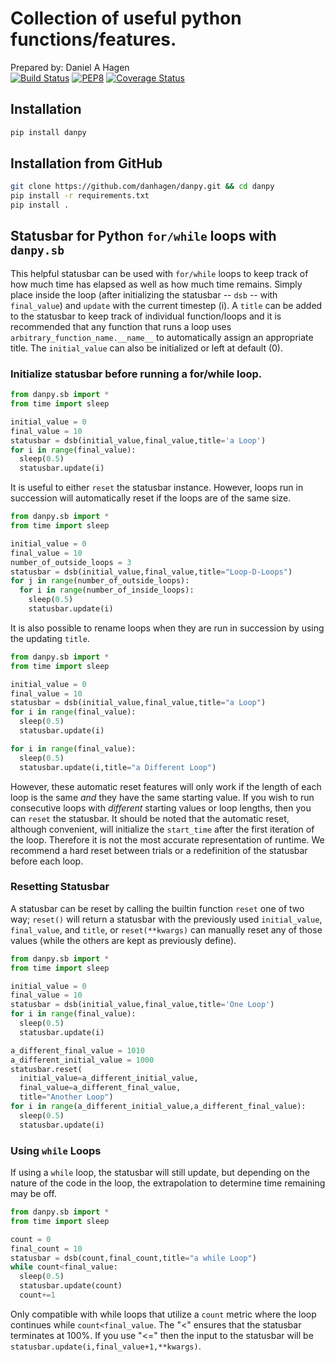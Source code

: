 # Collection of useful python functions/features.
Prepared by: Daniel A Hagen  
[![Build Status](https://travis-ci.com/danhagen/danpy.svg?branch=master)](https://travis-ci.com/danhagen/danpy)
[![PEP8](https://img.shields.io/badge/code%20style-pep8-green.svg)](https://www.python.org/dev/peps/pep-0008/)
[![Coverage Status](https://coveralls.io/repos/github/danhagen/danpy/badge.svg?branch=master&service=github)](https://coveralls.io/github/danhagen/danpy?branch=master&service=github)

## Installation
```py
pip install danpy
```

## Installation from GitHub
```bash
git clone https://github.com/danhagen/danpy.git && cd danpy
pip install -r requirements.txt
pip install .
```


## Statusbar for Python `for/while` loops with `danpy.sb`
This helpful statusbar can be used with `for/while` loops to keep track of how much time has elapsed as well as how much time remains. Simply place inside the loop (after initializing the statusbar -- `dsb` -- with `final_value`) and `update` with the current timestep (i). A `title` can be added to the statusbar to keep track of individual function/loops and it is recommended that any function that runs a loop uses `arbitrary_function_name.__name__` to automatically assign an appropriate title. The `initial_value` can also be initialized or left at default (0).

### Initialize statusbar before running a for/while loop.
```py
from danpy.sb import *
from time import sleep

initial_value = 0
final_value = 10
statusbar = dsb(initial_value,final_value,title='a Loop')
for i in range(final_value):
  sleep(0.5)
  statusbar.update(i)
```

It is useful to either `reset` the statusbar instance. However, loops run in succession will automatically reset if the loops are of the same size.

```py
from danpy.sb import *
from time import sleep

initial_value = 0
final_value = 10
number_of_outside_loops = 3
statusbar = dsb(initial_value,final_value,title="Loop-D-Loops")
for j in range(number_of_outside_loops):
  for i in range(number_of_inside_loops):
    sleep(0.5)
    statusbar.update(i)
```
It is also possible to rename loops when they are run in succession by using the updating `title`.

```py
from danpy.sb import *
from time import sleep

initial_value = 0
final_value = 10
statusbar = dsb(initial_value,final_value,title="a Loop")
for i in range(final_value):
  sleep(0.5)
  statusbar.update(i)

for i in range(final_value):
  sleep(0.5)
  statusbar.update(i,title="a Different Loop")
```

However, these automatic reset features will only work if the length of each loop is the same *and* they have the same starting value. If you wish to run consecutive loops with *different* starting values or loop lengths, then you can `reset` the statusbar. It should be noted that the automatic reset, although convenient, will initialize the `start_time` after the first iteration of the loop. Therefore it is not the most accurate representation of runtime. We recommend a hard reset between trials or a redefinition of the statusbar before each loop.

### Resetting Statusbar

A statusbar can be reset by calling the builtin function `reset` one of two way; `reset()` will return a statusbar with the previously used `initial_value`, `final_value`, and `title`, or `reset(**kwargs)` can manually reset any of those values (while the others are kept as previously define).

```py
from danpy.sb import *
from time import sleep

initial_value = 0
final_value = 10
statusbar = dsb(initial_value,final_value,title='One Loop')
for i in range(final_value):
  sleep(0.5)
  statusbar.update(i)

a_different_final_value = 1010
a_different_initial_value = 1000
statusbar.reset(
  initial_value=a_different_initial_value,
  final_value=a_different_final_value,
  title="Another Loop")
for i in range(a_different_initial_value,a_different_final_value):
  sleep(0.5)
  statusbar.update(i)
```

### Using `while` Loops
If using a `while` loop, the statusbar will still update, but depending on the nature of the code in the loop, the extrapolation to determine time remaining may be off.

```py
from danpy.sb import *
from time import sleep

count = 0
final_count = 10
statusbar = dsb(count,final_count,title="a while Loop")
while count<final_value:
  sleep(0.5)
  statusbar.update(count)
  count+=1
```

Only compatible with while loops that utilize a `count` metric where the loop continues while `count<final_value`. The "<" ensures that the statusbar terminates at 100%. If you use "<=" then the input to the statusbar will be `statusbar.update(i,final_value+1,**kwargs)`.
